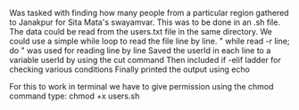 Was tasked with finding how many people from a particular region gathered to Janakpur for Sita Mata's swayamvar. This was to be done in an .sh file.
The data could be read from the users.txt file in the same directory. We could use a simple while loop to read the file line by line.
" while read -r line; do " was used for reading line by line
Saved the userId in each line to a variable userId by using the cut command
Then included if -elif ladder for checking various conditions
Finally printed the output using echo

For this to work in terminal we have to give permission using the chmod command
type:    chmod +x users.sh 
